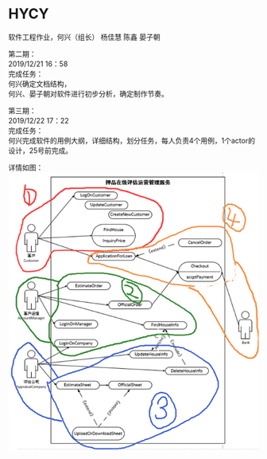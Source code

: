 # HYCY
软件工程作业，何兴（组长） 杨佳慧 陈鑫 晏子朝  
  
第二期：  
2019/12/21 16：58  
完成任务：  
何兴确定文档结构，  
何兴、晏子朝对软件进行初步分析，确定制作节奏。  
  
第三期：  
2019/12/22 17：22  
完成任务：  
何兴完成软件的用例大纲，详细结构，划分任务，每人负责4个用例，1个actor的设计，25号前完成。  

详情如图：
![Image text](https://raw.githubusercontent.com/KumiXH/HYCY/master/images/mission.png)

